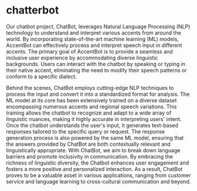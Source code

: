 # chatterbot

Our chatbot project, ChatBot, leverages Natural Language Processing (NLP) technology to understand and interpret various accents from 
around the world. By incorporating state-of-the-art machine learning (ML) models, AccentBot can effectively process and interpret speech 
input in different accents. The primary goal of AccentBot is to provide a seamless and inclusive user experience by accommodating diverse 
linguistic backgrounds. Users can interact with the chatbot by speaking or typing in their native accent, eliminating the need to modify 
their speech patterns or conform to a specific dialect.

Behind the scenes, ChatBot employs cutting-edge NLP techniques to process the input and convert it into a standardized format for analysis. 
The ML model at its core has been extensively trained on a diverse dataset encompassing numerous accents and regional speech variations. 
This training allows the chatbot to recognize and adapt to a wide array of linguistic nuances, making it highly accurate in interpreting 
users' intent. Once the chatbot understands the user's input, it generates text-based responses tailored to the specific query or request. 
The response generation process is also powered by the same ML model, ensuring that the answers provided by ChatBot are both contextually 
relevant and linguistically appropriate. With ChatBot, we aim to break down language barriers and promote inclusivity in communication.
By embracing the richness of linguistic diversity, the Chatbot enhances user engagement and fosters a more positive and personalized 
interaction. As a result, ChatBot proves to be a valuable asset in various applications, ranging from customer service and language 
learning to cross-cultural communication and beyond.
